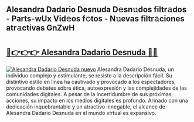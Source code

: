 ## Alesandra Dadario Desnuda D𝚎sn𝚞dos filtr𝚊dos - Parts-wUx Vid𝚎os f𝚘tos - N𝚞evas filtr𝚊ciones atr𝚊ctivas GnZwH

# <h2><a href="http://mb5jaq.tromn.icu/?c=Alesandra+Dadario+Desnuda">🔗👉👉👉 Alesandra Dadario Desnuda 🔗🔗</a></h2>

[![Alesandra Dadario Desnuda nuevo](https://i.imgur.com/pEAQMta.gif)](http://mb5jaq.tromn.icu/?c=Alesandra+Dadario+Desnuda)
Alesandra Dadario Desnuda, un individuo complejo y estimulante, se resiste a la descripción fácil. Su distintivo estilo en línea ha cautivado y provocado a los espectadores, provocando debates sobre ética, autoexpresión y las complejidades de las comunidades digitales. A pesar de la incertidumbre de sus próximas acciones, su impacto en los medios digitales es profundo. Armado con una dedicación inquebrantable y un atractivo innegable, el alcance de Alesandra Dadario Desnuda en el mundo virtual es expansivo.

